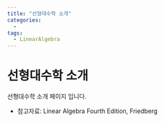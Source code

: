 ```yaml
---
title: "선형대수학 소개"
categories:
  - 
tags:
  - LinearAlgebra
---
```


# 선형대수학 소개
선형대수학 소개 페이지 입니다.

* 참고자료: Linear Algebra Fourth Edition, Friedberg
